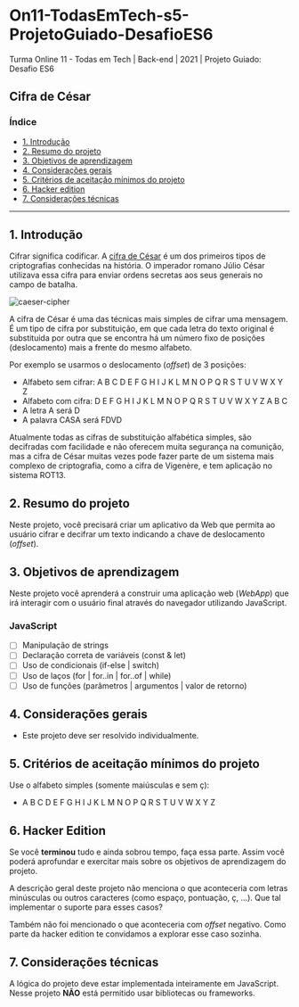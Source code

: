 # On11-TodasEmTech-s5-ProjetoGuiado-DesafioES6
Turma Online 11 - Todas em Tech | Back-end | 2021 | Projeto Guiado: Desafio ES6

## Cifra de César

### Índice

* [1. Introdução](#1-introdução)
* [2. Resumo do projeto](#2-resumo-do-projeto)
* [3. Objetivos de aprendizagem](#3-objetivos-de-aprendizagem)
* [4. Considerações gerais](#4-considerações-gerais)
* [5. Critérios de aceitação mínimos do projeto](#5-criterios-de-aceitação-mínimos-do-projeto)
* [6. Hacker edition](#6-hacker-edition)
* [7. Considerações técnicas](#7-considerações-técnicas)

***

## 1. Introdução

Cifrar significa codificar. A [cifra de César](https://pt.wikipedia.org/wiki/Cifra_de_C%C3%A9sar) é um dos primeiros tipos de criptografias conhecidas na história. O imperador romano Júlio César utilizava essa cifra para enviar ordens secretas aos seus generais no campo de batalha.

![caeser-cipher](https://user-images.githubusercontent.com/11894994/60990999-07ffdb00-a320-11e9-87d0-b7c291bc4cd1.png)

A cifra de César é uma das técnicas mais simples de cifrar uma mensagem. É um tipo de cifra por substituição, em que cada letra do texto original é substituida por outra que se encontra há um número fixo de posições (deslocamento) mais a frente do mesmo alfabeto.

Por exemplo se usarmos o deslocamento (_offset_) de 3 posições:

* Alfabeto sem cifrar: A B C D E F G H I J K L M N O P Q R S T U V W X Y Z
* Alfabeto com cifra:  D E F G H I J K L M N O P Q R S T U V W X Y Z A B C
* A letra A será D
* A palavra CASA será FDVD

Atualmente todas as cifras de substituição alfabética simples, são decifradas com facilidade e não oferecem muita segurança na comunição, mas a cifra de César muitas vezes pode fazer parte de um sistema mais complexo de criptografia, como a cifra de Vigenère, e tem aplicação no sistema ROT13.

## 2. Resumo do projeto

Neste projeto, você precisará criar um aplicativo da Web que permita ao usuário cifrar e decifrar um texto indicando a chave de deslocamento (_offset_).

## 3. Objetivos de aprendizagem

Neste projeto você aprenderá a construir uma aplicação web (_WebApp_) que irá interagir com o usuário final através do navegador utilizando JavaScript.

### JavaScript

* [ ] Manipulação de strings
* [ ] Declaração correta de variáveis (const & let)
* [ ] Uso de condicionais (if-else | switch)
* [ ] Uso de laços (for | for..in | for..of | while)
* [ ] Uso de funções (parâmetros | argumentos | valor de retorno)

## 4. Considerações gerais

* Este projeto deve ser resolvido individualmente.

## 5. Critérios de aceitação mínimos do projeto

Use o alfabeto simples (somente maiúsculas e sem ç):

* A B C D E F G H I J K L M N O P Q R S T U V W X Y Z

<!-- ### Interface do usuário (UI)

A interface deve permitir ao usuário:

* Eleger um _offset_ indicando quantas posições de deslocamento de caracteres
  quer que a cifra utilize.
* Inserir uma mensagem (texto) para ser cifrada.
* Ver o resultado da mensagem cifrada.
* Inserir uma mensagem (texto) para ser decifrada.
* Ver o resultado da mensagem decifrada. -->

## 6. Hacker Edition

Se você **terminou** tudo e ainda sobrou tempo, faça essa parte. Assim você poderá aprofundar e exercitar mais sobre os objetivos de aprendizagem do projeto.

A descrição geral deste projeto não menciona o que aconteceria com letras minúsculas ou outros caracteres (como espaço, pontuação, ç, ...). Que tal implementar o suporte para esses casos?

Também não foi mencionado o que aconteceria com _offset_ negativo. Como parte da hacker edition te convidamos a explorar esse caso sozinha.

## 7. Considerações técnicas

A lógica do projeto deve estar implementada inteiramente em JavaScript. Nesse projeto **NÃO** está permitido usar bibliotecas ou frameworks.


